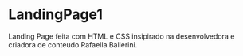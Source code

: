# LandingPage1
Landing Page feita com HTML e CSS insipirado na desenvolvedora e criadora de conteudo Rafaella Ballerini.
